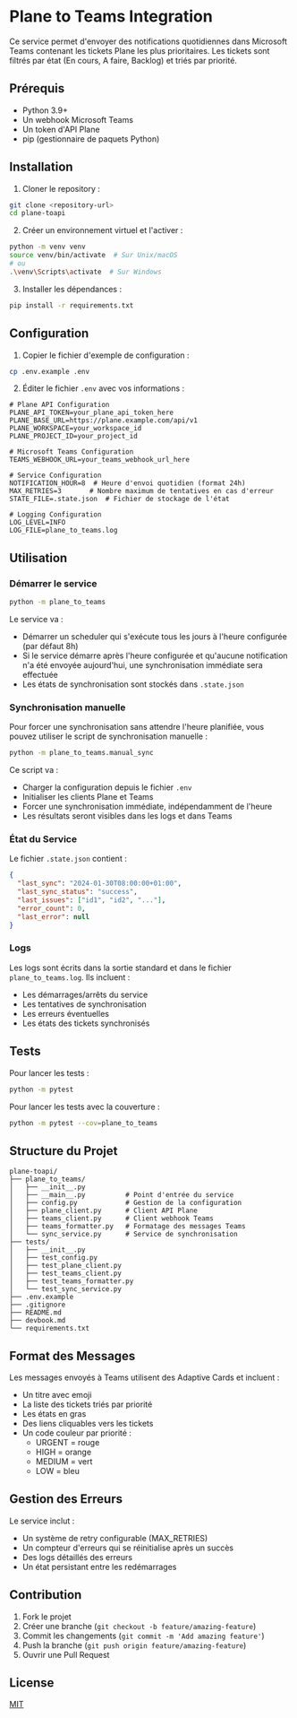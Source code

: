 # Plane to Teams Integration

Ce service permet d'envoyer des notifications quotidiennes dans Microsoft Teams contenant les tickets Plane les plus prioritaires. Les tickets sont filtrés par état (En cours, A faire, Backlog) et triés par priorité.

## Prérequis

- Python 3.9+
- Un webhook Microsoft Teams
- Un token d'API Plane
- pip (gestionnaire de paquets Python)

## Installation

1. Cloner le repository :

```bash
git clone <repository-url>
cd plane-toapi
```

2. Créer un environnement virtuel et l'activer :

```bash
python -m venv venv
source venv/bin/activate  # Sur Unix/macOS
# ou
.\venv\Scripts\activate  # Sur Windows
```

3. Installer les dépendances :

```bash
pip install -r requirements.txt
```

## Configuration

1. Copier le fichier d'exemple de configuration :

```bash
cp .env.example .env
```

2. Éditer le fichier `.env` avec vos informations :

```env
# Plane API Configuration
PLANE_API_TOKEN=your_plane_api_token_here
PLANE_BASE_URL=https://plane.example.com/api/v1
PLANE_WORKSPACE=your_workspace_id
PLANE_PROJECT_ID=your_project_id

# Microsoft Teams Configuration
TEAMS_WEBHOOK_URL=your_teams_webhook_url_here

# Service Configuration
NOTIFICATION_HOUR=8  # Heure d'envoi quotidien (format 24h)
MAX_RETRIES=3       # Nombre maximum de tentatives en cas d'erreur
STATE_FILE=.state.json  # Fichier de stockage de l'état

# Logging Configuration
LOG_LEVEL=INFO
LOG_FILE=plane_to_teams.log
```

## Utilisation

### Démarrer le service

```bash
python -m plane_to_teams
```

Le service va :

- Démarrer un scheduler qui s'exécute tous les jours à l'heure configurée (par défaut 8h)
- Si le service démarre après l'heure configurée et qu'aucune notification n'a été envoyée aujourd'hui, une synchronisation immédiate sera effectuée
- Les états de synchronisation sont stockés dans `.state.json`

### Synchronisation manuelle

Pour forcer une synchronisation sans attendre l'heure planifiée, vous pouvez utiliser le script de synchronisation manuelle :

```bash
python -m plane_to_teams.manual_sync
```

Ce script va :

- Charger la configuration depuis le fichier `.env`
- Initialiser les clients Plane et Teams
- Forcer une synchronisation immédiate, indépendamment de l'heure
- Les résultats seront visibles dans les logs et dans Teams

### État du Service

Le fichier `.state.json` contient :

```json
{
  "last_sync": "2024-01-30T08:00:00+01:00",
  "last_sync_status": "success",
  "last_issues": ["id1", "id2", "..."],
  "error_count": 0,
  "last_error": null
}
```

### Logs

Les logs sont écrits dans la sortie standard et dans le fichier `plane_to_teams.log`. Ils incluent :

- Les démarrages/arrêts du service
- Les tentatives de synchronisation
- Les erreurs éventuelles
- Les états des tickets synchronisés

## Tests

Pour lancer les tests :

```bash
python -m pytest
```

Pour lancer les tests avec la couverture :

```bash
python -m pytest --cov=plane_to_teams
```

## Structure du Projet

```
plane-toapi/
├── plane_to_teams/
│   ├── __init__.py
│   ├── __main__.py          # Point d'entrée du service
│   ├── config.py            # Gestion de la configuration
│   ├── plane_client.py      # Client API Plane
│   ├── teams_client.py      # Client webhook Teams
│   ├── teams_formatter.py   # Formatage des messages Teams
│   └── sync_service.py      # Service de synchronisation
├── tests/
│   ├── __init__.py
│   ├── test_config.py
│   ├── test_plane_client.py
│   ├── test_teams_client.py
│   ├── test_teams_formatter.py
│   └── test_sync_service.py
├── .env.example
├── .gitignore
├── README.md
├── devbook.md
└── requirements.txt
```

## Format des Messages

Les messages envoyés à Teams utilisent des Adaptive Cards et incluent :

- Un titre avec emoji
- La liste des tickets triés par priorité
- Les états en gras
- Des liens cliquables vers les tickets
- Un code couleur par priorité :
  - URGENT = rouge
  - HIGH = orange
  - MEDIUM = vert
  - LOW = bleu

## Gestion des Erreurs

Le service inclut :

- Un système de retry configurable (MAX_RETRIES)
- Un compteur d'erreurs qui se réinitialise après un succès
- Des logs détaillés des erreurs
- Un état persistant entre les redémarrages

## Contribution

1. Fork le projet
2. Créer une branche (`git checkout -b feature/amazing-feature`)
3. Commit les changements (`git commit -m 'Add amazing feature'`)
4. Push la branche (`git push origin feature/amazing-feature`)
5. Ouvrir une Pull Request

## License

[MIT](LICENSE)
